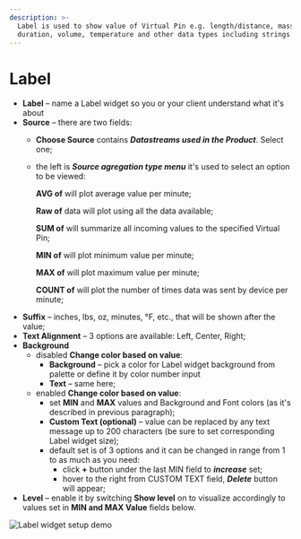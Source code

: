 ```yaml
---
description: >-
  Label is used to show value of Virtual Pin e.g. length/distance, mass,
  duration, volume, temperature and other data types including strings.
---
```


# Label

* **Label** – name a Label widget so you or your client understand what it's about     
* **Source** – there are two fields:   
  * **Choose Source** contains _**Datastreams used in the Product**_. Select one;   
  * the left is _**Source agregation type menu**_ it's used to select an option to be viewed:  

    **AVG of** will plot average value per minute;  

    **Raw of** data will plot using all the data available;  

    **SUM of** will summarize all incoming values to the specified Virtual Pin;  

    **MIN of** will plot minimum value per minute;  

    **MAX of** will plot maximum value per minute;  

    **COUNT of** will plot the number of times data was sent by device per minute;    
* **Suffix** – inches, lbs, oz, minutes, °F, etc., that will be shown after the value; 
* **Text Alignment** – 3 options are available: Left, Center, Right; 
* **Background**  
  * disabled **Change color based on value**:
    * **Background** – pick a color for Label widget background from palette or define it by color number input
    * **Text** – same here; 
  * enabled **Change color based on value**:
    * set **MIN** and **MAX** values and Background and Font colors \(as it's described in previous paragraph\);
    * **Custom Text \(optional\)** – value can be replaced by any text message up to 200 characters \(be sure to set corresponding Label widget size\);
    * default set is of 3 options and it can be changed in range from 1 to as much as you need:
      * click **+** button under the last MIN field to _**increase**_ set;
      * hover to the right from CUSTOM TEXT field, _**Delete**_ button will appear; 
* **Level** – enable it by switching **Show level** on to visualize accordingly to values set in **MIN and MAX Value** fields below.

![Label widget setup demo](../../../../.gitbook/assets/label_setup.gif)



